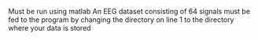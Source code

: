 Must be run using matlab
An EEG dataset consisting of 64 signals must be fed to the program by changing the directory on line 1 to the directory where your data is stored
